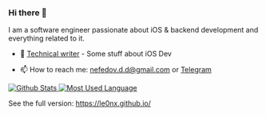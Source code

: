 ### Hi there 👋

I am a software engineer passionate about iOS & backend development and everything related to it.


- 📝 [Technical writer](https://medium.com/you-gotta-get-schwifty) - Some stuff about iOS Dev

- 📫 How to reach me: nefedov.d.d@gmail.com or [Telegram](https://t.me/le0nx)

<p align="left">
  <a href="https://github.com/Le0nX">
     <img alt="Github Stats" src="https://github-readme-stats.vercel.app/api?username=Le0nX&show_icons=true&hide_border=true&count_private=true&theme=dark" />
  </a>
  <a href="https://github.com/Le0nX/">
     <img alt="Most Used Language" src="https://github-readme-stats.vercel.app/api/top-langs/?username=Le0nX&hide_border=true&layout=compact&theme=dark" />
  </a>
</p>

See the full version: https://le0nx.github.io/
